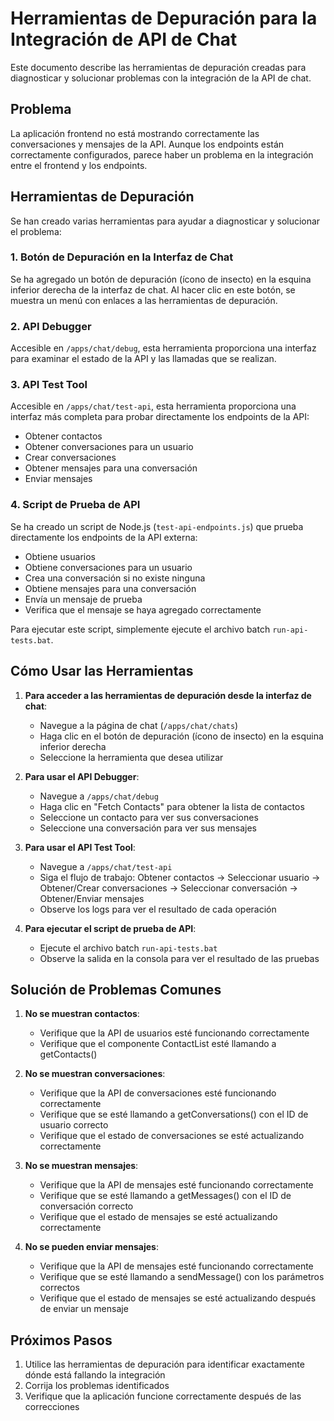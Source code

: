 # Herramientas de Depuración para la Integración de API de Chat

Este documento describe las herramientas de depuración creadas para diagnosticar y solucionar problemas con la integración de la API de chat.

## Problema

La aplicación frontend no está mostrando correctamente las conversaciones y mensajes de la API. Aunque los endpoints están correctamente configurados, parece haber un problema en la integración entre el frontend y los endpoints.

## Herramientas de Depuración

Se han creado varias herramientas para ayudar a diagnosticar y solucionar el problema:

### 1. Botón de Depuración en la Interfaz de Chat

Se ha agregado un botón de depuración (ícono de insecto) en la esquina inferior derecha de la interfaz de chat. Al hacer clic en este botón, se muestra un menú con enlaces a las herramientas de depuración.

### 2. API Debugger

Accesible en `/apps/chat/debug`, esta herramienta proporciona una interfaz para examinar el estado de la API y las llamadas que se realizan.

### 3. API Test Tool

Accesible en `/apps/chat/test-api`, esta herramienta proporciona una interfaz más completa para probar directamente los endpoints de la API:

- Obtener contactos
- Obtener conversaciones para un usuario
- Crear conversaciones
- Obtener mensajes para una conversación
- Enviar mensajes

### 4. Script de Prueba de API

Se ha creado un script de Node.js (`test-api-endpoints.js`) que prueba directamente los endpoints de la API externa:

- Obtiene usuarios
- Obtiene conversaciones para un usuario
- Crea una conversación si no existe ninguna
- Obtiene mensajes para una conversación
- Envía un mensaje de prueba
- Verifica que el mensaje se haya agregado correctamente

Para ejecutar este script, simplemente ejecute el archivo batch `run-api-tests.bat`.

## Cómo Usar las Herramientas

1. **Para acceder a las herramientas de depuración desde la interfaz de chat**:
   - Navegue a la página de chat (`/apps/chat/chats`)
   - Haga clic en el botón de depuración (ícono de insecto) en la esquina inferior derecha
   - Seleccione la herramienta que desea utilizar

2. **Para usar el API Debugger**:
   - Navegue a `/apps/chat/debug`
   - Haga clic en "Fetch Contacts" para obtener la lista de contactos
   - Seleccione un contacto para ver sus conversaciones
   - Seleccione una conversación para ver sus mensajes

3. **Para usar el API Test Tool**:
   - Navegue a `/apps/chat/test-api`
   - Siga el flujo de trabajo: Obtener contactos -> Seleccionar usuario -> Obtener/Crear conversaciones -> Seleccionar conversación -> Obtener/Enviar mensajes
   - Observe los logs para ver el resultado de cada operación

4. **Para ejecutar el script de prueba de API**:
   - Ejecute el archivo batch `run-api-tests.bat`
   - Observe la salida en la consola para ver el resultado de las pruebas

## Solución de Problemas Comunes

1. **No se muestran contactos**:
   - Verifique que la API de usuarios esté funcionando correctamente
   - Verifique que el componente ContactList esté llamando a getContacts()

2. **No se muestran conversaciones**:
   - Verifique que la API de conversaciones esté funcionando correctamente
   - Verifique que se esté llamando a getConversations() con el ID de usuario correcto
   - Verifique que el estado de conversaciones se esté actualizando correctamente

3. **No se muestran mensajes**:
   - Verifique que la API de mensajes esté funcionando correctamente
   - Verifique que se esté llamando a getMessages() con el ID de conversación correcto
   - Verifique que el estado de mensajes se esté actualizando correctamente

4. **No se pueden enviar mensajes**:
   - Verifique que la API de mensajes esté funcionando correctamente
   - Verifique que se esté llamando a sendMessage() con los parámetros correctos
   - Verifique que el estado de mensajes se esté actualizando después de enviar un mensaje

## Próximos Pasos

1. Utilice las herramientas de depuración para identificar exactamente dónde está fallando la integración
2. Corrija los problemas identificados
3. Verifique que la aplicación funcione correctamente después de las correcciones
